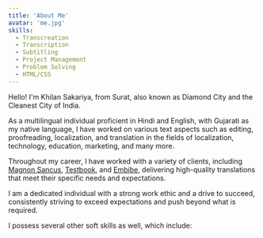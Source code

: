 ```yaml
---
title: 'About Me'
avatar: 'me.jpg'
skills:
  - Transcreation
  - Transcription
  - Subtitling
  - Project Management
  - Problem Solving
  - HTML/CSS
---
```


Hello! I'm Khilan Sakariya, from Surat, also known as Diamond City and the Cleanest City of India.

As a multilingual individual proficient in Hindi and English, with Gujarati as my native language, I have worked on various text aspects such as editing, proofreading, localization, and translation in the fields of localization, technology, education, marketing, and many more.

Throughout my career, I have worked with a variety of clients, including [Magnon Sancus](https://www.magnonsancus.com/), [Testbook](https://testbook.com/), and [Embibe](https://www.embibe.com/), delivering high-quality translations that meet their specific needs and expectations.

I am a dedicated individual with a strong work ethic and a drive to succeed, consistently striving to exceed expectations and push beyond what is required.

I possess several other soft skills as well, which include:
